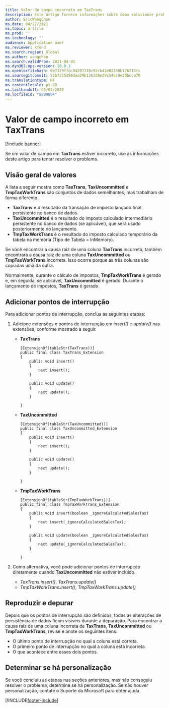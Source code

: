 ```yaml
---
title: Valor de campo incorreto em TaxTrans
description: Este artigo fornece informações sobre como solucionar problemas de valores de campo incorretos em TaxTrans.
author: EricWangChen
ms.date: 04/27/2021
ms.topic: article
ms.prod: ''
ms.technology: ''
audience: Application user
ms.reviewer: kfend
ms.search.region: Global
ms.author: wangchen
ms.search.validFrom: 2021-04-01
ms.dyn365.ops.version: 10.0.1
ms.openlocfilehash: 6e7329ffdc04207116c92cb42e02750b176713fc
ms.sourcegitcommit: 52b7225350daa29b1263d8e29c54ac9e20bcca70
ms.translationtype: HT
ms.contentlocale: pt-BR
ms.lasthandoff: 06/03/2022
ms.locfileid: "8899804"
---
```

# <a name="incorrect-field-value-in-taxtrans"></a>Valor de campo incorreto em TaxTrans

[!include [banner](../includes/banner.md)]

Se um valor de campo em **TaxTrans** estiver incorreto, use as informações deste artigo para tentar resolver o problema.

## <a name="overview-of-values"></a>Visão geral de valores
A lista a seguir mostra como **TaxTrans**, **TaxUncommitted** e **TmpTaxWorkTrans** são conjuntos de dados semelhantes, mas trabalham de forma diferente.

  - **TaxTrans** é o resultado da transação de imposto lançado final persistente no banco de dados.
  - **TaxUncommitted** é o resultado do imposto calculado intermediário persistente no banco de dados (se aplicável), que será usado posteriormente no lançamento.
  - **TmpTaxWorkTrans** é o resultado do imposto calculado temporário da tabela na memória (Tipo de Tabela = InMemory).

Se você encontrar a causa raiz de uma coluna **TaxTrans** incorreta, também encontrará a causa raiz de uma coluna **TaxUncommitted** ou **TmpTaxWorkTrans** incorreta. Isso ocorre porque as três colunas são copiadas uma da outra.

Normalmente, durante o cálculo de impostos, **TmpTaxWorkTrans** é gerado e, em seguida, se aplicável, **TaxUncommitted** é gerado. Durante o lançamento de impostos, **TaxTrans** é gerado.


## <a name="add-breakpoints"></a>Adicionar pontos de interrupção
Para adicionar pontos de interrupção, conclua as seguintes etapas: 

1. Adicione extensões e pontos de interrupção em *insert()* e *update()* nas extensões, conforme mostrado a seguir.

     - **TaxTrans**

        ```x++
        [ExtensionOf(tableStr(TaxTrans))]
        public final class TaxTrans_Extension
        {
            public void insert()
            {
                next insert();
            }
        
            public void update()
            {
                next update();
            }
        
        }
        ```

     - **TaxUncommitted**

        ```x++
        [ExtensionOf(tableStr(TaxUncommitted))]
        public final class TaxUncommitted_Extension
        {
            public void insert()
            {
                next insert();
            }
        
            public void update()
            {
                next update();
            }
        
        }
        ```

     - **TmpTaxWorkTrans**

        ```x++
        [ExtensionOf(tableStr(TmpTaxWorkTrans))]
        public final class TmpTaxWorkTrans_Extension
        {
            public void insert(boolean _ignoreCalculatedSalesTax)
            {
                next insert(_ignoreCalculatedSalesTax);
            }
        
            public void update(boolean _ignoreCalculatedSalesTax)
            {
                next update(_ignoreCalculatedSalesTax);
            }
        
        }
        
        ```

2. Como alternativa, você pode adicionar pontos de interrupção diretamente quando **TaxUncommitted** não estiver incluído.

     - *TaxTrans.insert()*, *TaxTrans.update()*
     - *TmpTaxWorkTrans.insert()*, *TmpTaxWorkTrans.update()*

## <a name="reproduce-and-debug"></a>Reproduzir e depurar

Depois que os pontos de interrupção são definidos, todas as alterações de persistência de dados ficam visíveis durante a depuração. Para encontrar a causa raiz de uma coluna incorreta de **TaxTrans**, **TaxUncommitted** ou **TmpTaxWorkTrans**, revise e anote os seguintes itens:

- O último ponto de interrupção no qual a coluna está correta.
- O primeiro ponto de interrupção no qual a coluna está incorreta.
- O que acontece entre esses dois pontos.

## <a name="determine-whether-customization-exists"></a>Determinar se há personalização
Se você concluiu as etapas nas seções anteriores, mas não conseguiu resolver o problema, determine se há personalização. Se não houver personalização, contate o Suporte da Microsoft para obter ajuda.

[!INCLUDE[footer-include](../../includes/footer-banner.md)]

